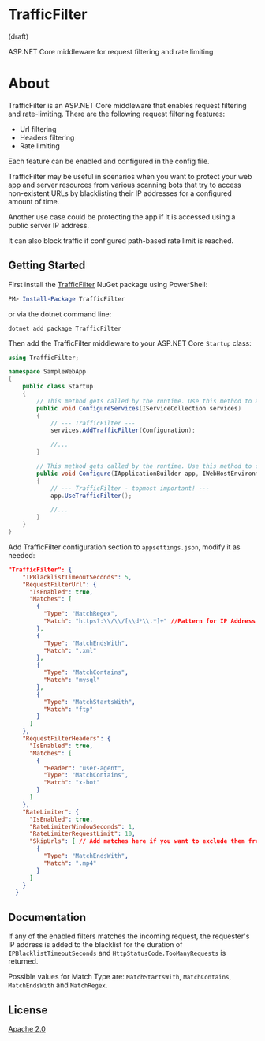 # TrafficFilter
(draft)

ASP.NET Core middleware for request filtering and rate limiting

# About

TrafficFilter is an ASP.NET Core middleware that enables request filtering and rate-limiting. There are the following request filtering features:
- Url filtering
- Headers filtering
- Rate limiting

Each feature can be enabled and configured in the config file. 

TrafficFilter may be useful in scenarios when you want to protect your web app and server resources from various scanning bots that try to access non-existent URLs by blacklisting their IP addresses for a configured amount of time.

Another use case could be protecting the app if it is accessed using a public server IP address. 

It can also block traffic if configured path-based rate limit is reached.

## Getting Started

First install the [TrafficFilter](https://www.nuget.org/packages/TrafficFilter/) NuGet package using PowerShell:
                                  
```powershell
PM> Install-Package TrafficFilter
```

or via the dotnet command line:

```
dotnet add package TrafficFilter
```

Then add the TrafficFilter middleware to your ASP.NET Core `Startup` class:

```csharp
using TrafficFilter;

namespace SampleWebApp
{
    public class Startup
    {
        // This method gets called by the runtime. Use this method to add services to the container.
        public void ConfigureServices(IServiceCollection services)
        {
            // --- TrafficFilter ---
            services.AddTrafficFilter(Configuration);

            //...
        }

        // This method gets called by the runtime. Use this method to configure the HTTP request pipeline.
        public void Configure(IApplicationBuilder app, IWebHostEnvironment env)
        {
            // --- TrafficFilter - topmost important! ---
            app.UseTrafficFilter();

            //...
        }
    }
}
```

Add TrafficFilter configuration section to `appsettings.json`, modify it as needed:

```json
"TrafficFilter": {
    "IPBlacklistTimeoutSeconds": 5,
    "RequestFilterUrl": {
      "IsEnabled": true,
      "Matches": [
        {
          "Type": "MatchRegex",
          "Match": "https?:\\/\\/[\\d*\\.*]+" //Pattern for IP Address based Url
        },
        {
          "Type": "MatchEndsWith",
          "Match": ".xml"
        },       
        {
          "Type": "MatchContains",
          "Match": "mysql"
        },
        {
          "Type": "MatchStartsWith",
          "Match": "ftp"
        }
      ]
    },
    "RequestFilterHeaders": {
      "IsEnabled": true,
      "Matches": [
        {
          "Header": "user-agent",
          "Type": "MatchContains",
          "Match": "x-bot"
        }
      ]
    },
    "RateLimiter": {
      "IsEnabled": true,
      "RateLimiterWindowSeconds": 1,
      "RateLimiterRequestLimit": 10,
      "SkipUrls": [ // Add matches here if you want to exclude them from rate limiting
        {
          "Type": "MatchEndsWith",
          "Match": ".mp4"
        }
      ]
    }
  }
```

## Documentation

If any of the enabled filters matches the incoming request, the requester's IP address is added to the blacklist for the duration of `IPBlacklistTimeoutSeconds` and `HttpStatusCode.TooManyRequests` is returned.

Possible values for Match Type are: `MatchStartsWith`, `MatchContains`, `MatchEndsWith` and `MatchRegex`.

## License

[Apache 2.0](https://raw.githubusercontent.com/vstr/TrafficFilter/main/LICENSE)


